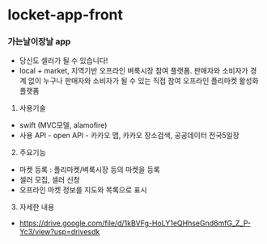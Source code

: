# locket-app-front

### 가는날이장날 app
- 당신도 셀러가 될 수 있습니다!
- local + market, 지역기반 오프라인 벼룩시장 참여 플랫폼. 판매자와 소비자가 경계 없이 누구나 판매자와 소비자가 될 수 있는 직접 참여 오프라인 플리마켓 활성화 플랫폼

1. 사용기술
- swift (MVC모델, alamofire)
- 사용 API - open API - 카카오 맵, 카카오 장소검색, 공공데이터 전국5일장

2. 주요기능 
- 마켓 등록 : 플리마켓/벼룩시장 등의 마켓을 등록
- 셀러 모집, 셀러 신청
- 오프라인 마켓 정보를 지도와 목록으로 표시

3. 자세한 내용 
- https://drive.google.com/file/d/1kBVFg-HoLY1eQHhseGnd6mfG_Z_P-Yc3/view?usp=drivesdk
